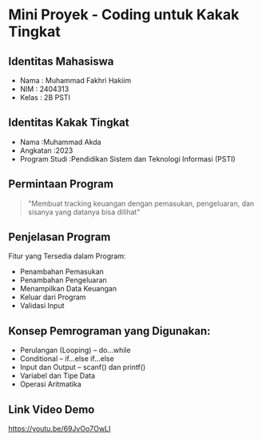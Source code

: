 # Mini Proyek - Coding untuk Kakak Tingkat

## Identitas Mahasiswa
- Nama  : Muhammad Fakhri Hakiim
- NIM   : 2404313
- Kelas : 2B PSTI

## Identitas Kakak Tingkat
- Nama           :Muhammad Akda
- Angkatan       :2023
- Program Studi  :Pendidikan Sistem dan Teknologi Informasi (PSTI)

## Permintaan Program
> "Membuat tracking keuangan dengan pemasukan, pengeluaran, dan sisanya yang datanya bisa dilihat"

## Penjelasan Program
Fitur yang Tersedia dalam Program:
- Penambahan Pemasukan
- Penambahan Pengeluaran
- Menampilkan Data Keuangan
- Keluar dari Program
- Validasi Input

## Konsep Pemrograman yang Digunakan:
- Perulangan (Looping) – do...while
- Conditional – if...else if...else
- Input dan Output – scanf() dan printf()
- Variabel dan Tipe Data
- Operasi Aritmatika

## Link Video Demo
https://youtu.be/69JvOo7OwLI
